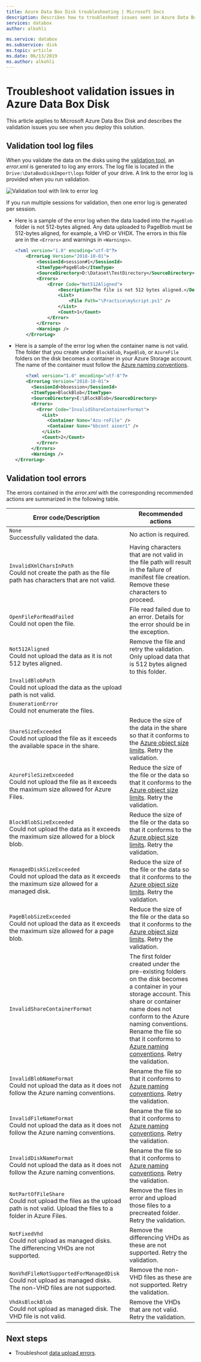 ```yaml
---
title: Azure Data Box Disk troubleshooting | Microsoft Docs 
description: Describes how to troubleshoot issues seen in Azure Data Box Disk.
services: databox
author: alkohli

ms.service: databox
ms.subservice: disk
ms.topic: article
ms.date: 06/13/2019
ms.author: alkohli
---
```


# Troubleshoot validation issues in Azure Data Box Disk

This article applies to Microsoft Azure Data Box Disk and describes the validation issues you see when you deploy this solution.

## Validation tool log files

When you validate the data on the disks using the [validation tool](data-box-disk-deploy-copy-data.md#validate-data), an *error.xml* is generated to log any errors. The log file is located in the  `Drive:\DataBoxDiskImport\logs` folder of your drive. A link to the error log is provided when you run validation.

![Validation tool with link to error log](media/data-box-disk-troubleshoot/validation-tool-link-error-log.png)

If you run multiple sessions for validation, then one error log is generated per session.

- Here is a sample of the error log when the data loaded into the `PageBlob` folder is not 512-bytes aligned. Any data uploaded to PageBlob must be 512-bytes aligned, for example, a VHD or VHDX. The errors in this file are in the `<Errors>` and warnings in `<Warnings>`.

    ```xml
    <?xml version="1.0" encoding="utf-8"?>
    	<ErrorLog Version="2018-10-01">
    		<SessionId>session#1</SessionId>
    		<ItemType>PageBlob</ItemType>
    		<SourceDirectory>D:\Dataset\TestDirectory</SourceDirectory>
    		<Errors>
    			<Error Code="Not512Aligned">
    				<Description>The file is not 512 bytes aligned.</Description>
    				<List>
    					<File Path="\Practice\myScript.ps1" />
    				</List>
    				<Count>1</Count>
    			</Error>
    		</Errors>
    		<Warnings />
    	</ErrorLog>
    ```

- Here is a sample of the error log when the container name is not valid. The folder that you create under `BlockBlob`, `PageBlob`, or `AzureFile` folders on the disk becomes a container in your Azure Storage account. The name of the container must follow the [Azure naming conventions](data-box-disk-limits.md#azure-block-blob-page-blob-and-file-naming-conventions).

    ```xml
    	<?xml version="1.0" encoding="utf-8"?>
    	<ErrorLog Version="2018-10-01">
    	  <SessionId>bbsession</SessionId>
    	  <ItemType>BlockBlob</ItemType>
    	  <SourceDirectory>E:\BlockBlob</SourceDirectory>
    	  <Errors>
    	    <Error Code="InvalidShareContainerFormat">
    	      <List>
    	        <Container Name="Azu-reFile" />
    	        <Container Name="bbcont ainer1" />
    	      </List>
    	      <Count>2</Count>
    	    </Error>
    	  </Errors>
    	  <Warnings />
    </ErrorLog>
    ```

## Validation tool errors

The errors contained in the *error.xml* with the corresponding recommended actions are summarized in the following table.

| Error code/Description                       | Recommended actions               |
|--------------------------------------|-----------------------------------|
| `None` <br> Successfully validated the data. | No action is required. |
| `InvalidXmlCharsInPath` <br> Could not create the path as the file path has characters that are not valid.| Having characters that are not valid in the file path will result in the failure of manifest file creation. Remove these characters to proceed.  |
| `OpenFileForReadFailed`<br> Could not open the file.|File read failed due to an error. Details for the error should be in the exception. |
| `Not512Aligned` <br> Could not upload the data as it is not 512 bytes aligned.| Remove the file and retry the validation. Only upload data that is 512 bytes aligned to this folder.  |
| `InvalidBlobPath` <br> Could not upload the data as the upload path is not valid.| |
| `EnumerationError` <br> Could not enumerate the files. | |
| `ShareSizeExceeded` <br> Could not upload the file as it exceeds the available space in the share.|Reduce the size of the data in the share so that it conforms to the [Azure object size limits](data-box-disk-limits.md#azure-object-size-limits). Retry the validation. |
| `AzureFileSizeExceeded` <br> Could not upload the file as it exceeds the maximum size allowed for Azure Files.| Reduce the size of the file or the data so that it conforms to the [Azure object size limits](data-box-disk-limits.md#azure-object-size-limits). Retry the validation.|
| `BlockBlobSizeExceeded` <br> Could not upload the data as it exceeds the maximum size allowed for a block blob. | Reduce the size of the file or the data so that it conforms to the [Azure object size limits](data-box-disk-limits.md#azure-object-size-limits). Retry the validation. |
| `ManagedDiskSizeExceeded` <br> Could not upload the data as it exceeds the maximum size allowed for a managed disk. | Reduce the size of the file or the data so that it conforms to the [Azure object size limits](data-box-disk-limits.md#azure-object-size-limits). Retry the validation. |
| `PageBlobSizeExceeded` <br> Could not upload the data as it exceeds the maximum size allowed for a page blob. | Reduce the size of the file or the data so that it conforms to the [Azure object size limits](data-box-disk-limits.md#azure-object-size-limits). Retry the validation. |
| `InvalidShareContainerFormat`          |The first folder created under the pre-existing folders on the disk becomes a container in your storage account. This share or container name does not conform to the Azure naming conventions. Rename the file so that it conforms to [Azure naming conventions](data-box-disk-limits.md#azure-block-blob-page-blob-and-file-naming-conventions). Retry the validation.   |
| `InvalidBlobNameFormat` <br> Could not upload the data as it does not follow the Azure naming conventions.|Rename the file so that it conforms to [Azure naming conventions](data-box-disk-limits.md#azure-block-blob-page-blob-and-file-naming-conventions). Retry the validation. |
| `InvalidFileNameFormat` <br> Could not upload the data as it does not follow the Azure naming conventions. |Rename the file so that it conforms to [Azure naming conventions](data-box-disk-limits.md#azure-block-blob-page-blob-and-file-naming-conventions). Retry the validation. |
| `InvalidDiskNameFormat` <br> Could not upload the data as it does not follow the Azure naming conventions. |Rename the file so that it conforms to [Azure naming conventions](data-box-disk-limits.md#azure-block-blob-page-blob-and-file-naming-conventions). Retry the validation.       |
| `NotPartOfFileShare` <br> Could not upload the files as the upload path is not valid. Upload the files to a folder in Azure Files.   | Remove the files in error and upload those files to a precreated folder. Retry the validation. |
| `NotFixedVhd` <br> Could not upload as managed disks. The differencing VHDs are not supported.|Remove the differencing VHDs as these are not supported. Retry the validation. |
| `NonVhdFileNotSupportedForManagedDisk` <br> Could not upload as managed disks. The non-VHD files are not supported. |Remove the non-VHD files as these are not supported. Retry the validation. |
| `VhdAsBlockBlob` <br> Could not upload as managed disk. The VHD file is not valid.|Remove the VHDs that are not valid. Retry the validation. |

## Next steps

- Troubleshoot [data upload errors](data-box-disk-troubleshoot-upload.md).

